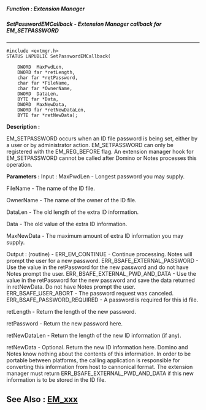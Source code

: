 ##### Function : Extension Manager
##### SetPasswordEMCallback - Extension Manager callback for EM_SETPASSWORD
---
```
#include <extmgr.h>
STATUS LNPUBLIC SetPasswordEMCallback(

	DWORD  MaxPwdLen,
	DWORD far *retLength,
	char far *retPassword,
	char far *FileName,
	char far *OwnerName,
	DWORD  DataLen,
	BYTE far *Data,
	DWORD  MaxNewData,
	DWORD far *retNewDataLen,
	BYTE far *retNewData);
```
**Description :**

EM_SETPASSWORD occurs when an ID file password is being set, either by a user 
or by administrator action.  EM_SETPASSWORD can only be registered with the 
EM_REG_BEFORE flag.  An extension manager hook for EM_SETPASSWORD cannot be 
called after Domino or Notes processes this operation.

**Parameters :**
Input :
MaxPwdLen  -  Longest password you may supply.

FileName  -  The name of the ID file.

OwnerName  -  The name of the owner of the ID file.

DataLen  -  The old length of the extra ID information.

Data  -  The old value of the extra ID information.

MaxNewData  -  The maximum amount of extra ID information you may supply.

Output :
(routine)  -  ERR_EM_CONTINUE - Continue processing.  Notes will prompt the user for a new password.
ERR_BSAFE_EXTERNAL_PASSWORD - Use the value in the retPassword for the new password and do not have Notes prompt the user.
ERR_BSAFE_EXTERNAL_PWD_AND_DATA - Use the value in the retPassword for the new password and save the data returned in retNewData.  Do not have Notes prompt the user.
ERR_BSAFE_USER_ABORT - The password request was canceled.
ERR_BSAFE_PASSWORD_REQUIRED - A password is required for this id file.


retLength  -  Return the length of the new password.

retPassword  -  Return the new password here.

retNewDataLen  -  Return the length of the new ID information (if any).

retNewData  -  Optional.  Return the new ID information here.    Domino and Notes know nothing about the contents of this information.  In order to be portable between platforms, the calling application is responsible for converting this information from host to cannonical format.  The extension manager must return ERR_BSAFE_EXTERNAL_PWD_AND_DATA if this new information is to be stored in the ID file.


**See Also :**
[EM_xxx](/domino-c-api-docs/reference/Symb/EM_xxx)
---
